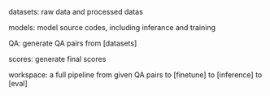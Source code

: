 datasets:
    raw data and processed datas

models:
    model source codes, including inferance and training

QA:
    generate QA pairs from [datasets]

scores:
    generate final scores
    
workspace:
    a full pipeline from given QA pairs to [finetune] to [inference] to [eval]